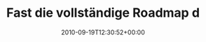 ---
retweeted: false
source: <a href="http://twitter.com/download/android" rel="nofollow">Twitter for Android</a>
entities:
  hashtags:
  - text: germanyrb
    indices:
    - '34'
    - '44'
  symbols: []
  user_mentions: []
  urls: []
display_text_range:
- '0'
- '80'
favorite_count: '0'
id_str: '24930881189'
truncated: false
retweet_count: '0'
id: '24930881189'
created_at: Sun Sep 19 12:30:52 +0000 2010
favorited: false
full_text: 'Fast die vollständige Roadmap der #germanyrb erfüllt:  http://twitpic.com/2pz8ov'
lang: de
tags:
- germanyrb
- pesos:twitter
date: '2010-09-19T12:30:52+00:00'
src: https://twitter.com/bascht/status/24930881189
original_url: https://twitter.com/bascht/status/24930881189
type: twitter_tweet
text: 'Fast die vollständige Roadmap der #germanyrb erfüllt:  http://twitpic.com/2pz8ov'
title: Fast die vollständige Roadmap d

---